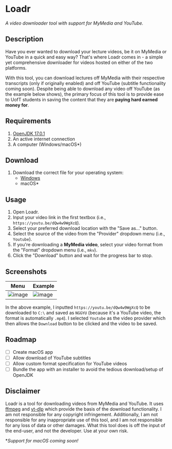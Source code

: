 # Loadr
*A video downloader tool with support for MyMedia and YouTube.*

## Description

Have you ever wanted to download your lecture videos, be it on MyMedia or YouTube in a quick and easy way?
That's where Loadr comes in - a simple yet comprehensive downloader for videos hosted on either of the two
platforms.

With this tool, you can download lectures off MyMedia with their respective transcripts (only if originally
enabled) and off YouTube (subtitle functionality coming soon). Despite being able to download any video off
YouTube (as the example below shows), the primary focus of this tool is to provide ease to UofT students in
saving the content that they are **paying hard earned money for**.

## Requirements

1. [OpenJDK 17.0.1](https://openjdk.java.net/install/)
2. An active internet connection
3. A computer (Windows/macOS*)

## Download

1. Download the correct file for your operating system:
    - [Windows]()
    - macOS*

## Usage

1. Open Loadr.
2. Input your video link in the first textbox (i.e., `https://youtu.be/dQw4w9WgXcQ`).
3. Select your preferred download location with the "Save as..." button.
4. Select the source of the video from the "Provider" dropdown menu (i.e., `Youtube`).
5. If you're downloading a **MyMedia video**, select your video format from the "Format" dropdown menu (i.e., `mkv`).
6. Click the "Download" button and wait for the progress bar to stop.

## Screenshots

| Menu | Example |
|------|---------|
|  ![image](https://user-images.githubusercontent.com/20289287/146665736-c973ef2a-6a1f-4cc5-924e-4bd65610decf.png)| ![image](https://user-images.githubusercontent.com/20289287/146665768-0a560179-be56-4323-93d8-60ce35ab5f7a.png) |

In the above example, I inputted `https://youtu.be/dQw4w9WgXcQ` to be downloaded to `C:\` and saved as `NGGYU` (because it's a YouTube video, the
format is automatically `.mp4`). I selected `Youtube` as the video provider which then allows the `Download` button to be clicked and the video
to be saved.

## Roadmap

- [ ] Create macOS app
- [ ] Allow download of YouTube subtitles
- [ ] Allow custom format specification for YouTube videos
- [ ] Bundle the app with an installer to avoid the tedious download/setup of OpenJDK

## Disclaimer

Loadr is a tool for downloading videos from MyMedia and YouTube. It uses [ffmpeg](https://ffmpeg.org/) and [yt-dlp](https://github.com/yt-dlp/yt-dlp)
which provide the basis of the download functionality.
I am not responsible for any copyright infringement. Additionally, I am not responsible for any inappropriate use of this tool,
and I am not responsible for any loss of data or other damages. What this tool does is off the input of the end-user, and not the
developer. Use at your own risk.

**Support for macOS coming soon!*
